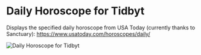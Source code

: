 # Daily Horoscope for Tidbyt

Displays the specified daily horoscope from USA Today (currently thanks to Sanctuary): https://www.usatoday.com/horoscopes/daily/

![Daily Horoscope for Tidbyt](demo.gif)